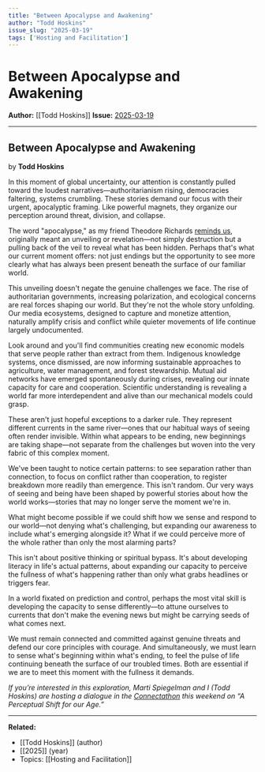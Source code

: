 ```yaml
---
title: "Between Apocalypse and Awakening"
author: "Todd Hoskins"
issue_slug: "2025-03-19"
tags: ['Hosting and Facilitation']
---
```


# Between Apocalypse and Awakening

**Author:** [[Todd Hoskins]]
**Issue:** [2025-03-19](https://plex.collectivesensecommons.org/2025-03-19/)

---

## Between Apocalypse and Awakening
by **Todd Hoskins**

In this moment of global uncertainty, our attention is constantly pulled toward the loudest narratives—authoritarianism rising, democracies faltering, systems crumbling. These stories demand our focus with their urgent, apocalyptic framing. Like powerful magnets, they organize our perception around threat, division, and collapse.

The word "apocalypse," as my friend Theodore Richards [reminds us](https://theodorerichards.com/the-great-re-imagining/), originally meant an unveiling or revelation—not simply destruction but a pulling back of the veil to reveal what has been hidden. Perhaps that's what our current moment offers: not just endings but the opportunity to see more clearly what has always been present beneath the surface of our familiar world.

This unveiling doesn't negate the genuine challenges we face. The rise of authoritarian governments, increasing polarization, and ecological concerns are real forces shaping our world. But they're not the whole story unfolding. Our media ecosystems, designed to capture and monetize attention, naturally amplify crisis and conflict while quieter movements of life continue largely undocumented.

Look around and you'll find communities creating new economic models that serve people rather than extract from them. Indigenous knowledge systems, once dismissed, are now informing sustainable approaches to agriculture, water management, and forest stewardship. Mutual aid networks have emerged spontaneously during crises, revealing our innate capacity for care and cooperation. Scientific understanding is revealing a world far more interdependent and alive than our mechanical models could grasp.

These aren't just hopeful exceptions to a darker rule. They represent different currents in the same river—ones that our habitual ways of seeing often render invisible. Within what appears to be ending, new beginnings are taking shape—not separate from the challenges but woven into the very fabric of this complex moment.

We've been taught to notice certain patterns: to see separation rather than connection, to focus on conflict rather than cooperation, to register breakdown more readily than emergence. This isn't random. Our very ways of seeing and being have been shaped by powerful stories about how the world works—stories that may no longer serve the moment we're in.

What might become possible if we could shift how we sense and respond to our world—not denying what's challenging, but expanding our awareness to include what's emerging alongside it? What if we could perceive more of the whole rather than only the most alarming parts?

This isn't about positive thinking or spiritual bypass. It's about developing literacy in life's actual patterns, about expanding our capacity to perceive the fullness of what's happening rather than only what grabs headlines or triggers fear.

In a world fixated on prediction and control, perhaps the most vital skill is developing the capacity to sense differently—to attune ourselves to currents that don't make the evening news but might be carrying seeds of what comes next.

We must remain connected and committed against genuine threats and defend our core principles with courage. And simultaneously, we must learn to sense what's beginning within what's ending, to feel the pulse of life continuing beneath the surface of our troubled times. Both are essential if we are to meet this moment with the fullness it demands.

*If you’re interested in this exploration, Marti Spiegelman and I (Todd Hoskins) are hosting a dialogue in the *[*Connectathon*](https://theconnectathon.com/)* this weekend on “A Perceptual Shift for our Age.”*

---

**Related:**
- [[Todd Hoskins]] (author)
- [[2025]] (year)
- Topics: [[Hosting and Facilitation]]

